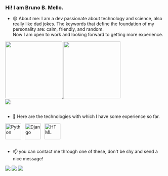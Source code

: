 ### Hi! I am Bruno B. Mello.
- 😄 About me: I am a dev passionate about technology and science, also really like dad jokes. The keywords that define the foundation of my personality are: calm, friendly, and random.<br> Now I am open to work and looking forward to getting more experience.

<div aling="center">
  <a href="https://github.com/harigot">
  <img height="180em" height="360em" src="https://github-readme-stats.vercel.app/api?username=harigot&show_icons=true&theme=monokai&include_all_commits=true&count_private=true"/>
  <img height="180em" height="360em" src="https://github-readme-stats.vercel.app/api/top-langs/?username=harigot&layout=compact&langs_count=7&theme=monokai"/>
</div>

<div aling="left">
  <a href="https://github.com/harigot/welcome-to-the-django">
  <img align="center" src="https://github-readme-stats.vercel.app/api/pin/?username=harigot&repo=welcome-to-the-django&title_color=f40060&text_color=edf0e8&icon_color=de8f01&bg_color=262922" />
  </a>   
</div>

##
- 🔭 Here are the technologies with which I have some experience so far.
</div>
<div style="display: inline_block">
  <img align="center" alt="Python" height="50" width="50" src="https://cdn.jsdelivr.net/gh/devicons/devicon/icons/python/python-original.svg">
  &#160
  <img align="center" alt="Django" height="50" width="50" src="https://cdn.jsdelivr.net/gh/devicons/devicon/icons/django/django-plain.svg">
  &#160
  <img align="center" alt="HTML" height="50" width="50" src="https://cdn.jsdelivr.net/gh/devicons/devicon/icons/html5/html5-original.svg">
</div>

##
- 📫 you can contact me through one of these, don't be shy and send a nice message!
<div>
  <a href="https://www.linkedin.com/in/bruno-b-mello-65b5b8199/" target="_blank"><img src="https://img.shields.io/badge/-LinkedIn-%230077B5?style=for-the-badge&logo=linkedin&logoColor=white" target="_blank"></a>
  <a href = "mailto:ofbrunobm@gmail.com"><img src="https://img.shields.io/badge/-Gmail-%23333?style=for-the-badge&logo=gmail&logoColor=white" target="_blank"></a>
  <a href="https://www.instagram.com/brunob.mello/" target="_blank"><img src="https://img.shields.io/badge/-Instagram-%23E4405F?style=for-the-badge&logo=instagram&logoColor=white" target="_blank"></a>
</div>
